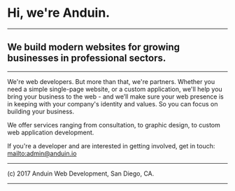 # Hi, we're Anduin.

***
## We build modern websites for growing businesses in professional sectors.
***

We're web developers. But more than that, we're partners. Whether you need a simple single-page website, or a custom application, we'll help you bring your business to the web - and we’ll make sure your web presence is in keeping with your company's identity and values. So you can focus on building your business.

We offer services ranging from consultation, to graphic design, to custom web application development.

If you're a developer and are interested in getting involved, get in touch:
<mailto:admin@anduin.io>

***
(c) 2017 Anduin Web Development, San Diego, CA.
***
